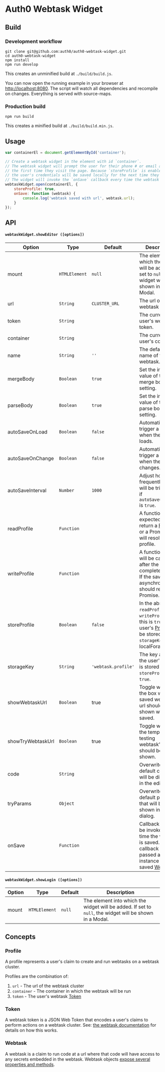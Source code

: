 # Auth0 Webtask Widget

## Build

### Development workflow

```shell
git clone git@github.com:auth0/auth0-webtask-widget.git
cd auth0-webtask-widget
npm install
npm run develop
```

This creates an unminified build at `./build/build.js`.

You can now open the running example in your browser at [http://localhost:8080](http://localhost:8080).
The script will watch all dependencies and recompile on changes. Everything is
served with source-maps.

### Production build

```shell
npm run build
```

This creates a minified build at `./build/build.min.js`.

## Usage

```js
var containerEl = document.getElementById('container');

// Create a webtask widget in the element with id `container`.
// The webtask widget will prompt the user for their phone # or email address
// the first time they visit the page. Because `storeProfile` is enabled,
// the user's credentials will be saved locally for the next time they visit.
// The widget will invoke the `onSave` callback every time the webtask is saved.
webtaskWidget.open(containerEl, {
    storeProfile: true,
    onSave: function (webtask) {
        console.log('webtask saved with url', webtask.url);
    }
});
```

## API

#### `webtaskWidget.showEditor ([options])`


Option | Type | Default | Description
--- | --- | --- | ---
mount | `HTMLElement` | `null` | The element into which the widget will be added. If set to `null`, the widget will be shown in a Modal.
url | `String` | `CLUSTER_URL` | The url of the webtask cluster
token | `String` |  | The current user's webtask token.
container | `String` |   | The current user's container.
name | `String` | `''` | The default name of the webtask.
mergeBody | `Boolean` | `true` | Set the initial value of the merge body setting.
parseBody | `Boolean` | `true` | Set the initial value of the parse body setting.
autoSaveOnLoad | `Boolean` | `false` | Automatically trigger a save when the widget loads.
autoSaveOnChange | `Boolean` | `false` | Automatically trigger a save when the code changes.
autoSaveInterval | `Number` | `1000` | Adjust how frequently a save will be triggered if `autoSaveOnChange` is `true`.
readProfile | `Function` |  | A function that is expected to return a [Profile](#profile) or a Promise that will resolve to a profile.
writeProfile | `Function` |   | A function that will be called after the user completes login. If the save is asynchronous, it should return a Promise.
storeProfile | `Boolean` | `false` | In the absense of `readProfile` and `writeProfile`, if this is `true`, the user's [Profile](#profile) will be stored at `storageKey` using localForage.
storageKey | `String` | `'webtask.profile'` | The key at which the user's profile is stored if `storeProfile` is `true`.
showWebtaskUrl | `Boolean` | true | Toggle whether the box with the saved webtask's url should be shown when it is saved.
showTryWebtaskUrl | `Boolean` | true | Toggle whether the temporary testing webtask's url should be shown.
code | `String` |   | Overwrite the default code that will be displayed in the editor.
tryParams | `Object` |   | Overwrite the default params that will be shown in the 'try' dialog.
onSave | `Function` |  | Callback that will be invoked every time the webtask is saved. The callback will be passed an instance of the saved [Webtask](#webtask).


#### `webtaskWidget.showLogin ([options])`


Option | Type | Default | Description
--- | --- | --- | ---
mount | `HTMLElement` | `null` | The element into which the widget will be added. If set to `null`, the widget will be shown in a Modal.


## Concepts

### Profile

A profile represents a user's claim to create and run webtasks on a webtask cluster.

Profiles are the combination of:

1. `url` - The url of the webtask cluster
2. `container` - The container in which the webtask will be run
3. `token` - The user's webtask [Token](#token)


### Token

A webtask token is a JSON Web Token that encodes a user's claims to perform actions on a webtask cluster. See: [the webtask documentation](https://webtask.io/docs/how) for details on how this works.

### Webtask

A webtask is a claim to run code at a url where that code will have access to any secrets embedded in the webtask.
Webtask objects [expose several properties and methods](https://github.com/auth0/sandboxjs).